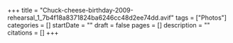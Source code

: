+++
title = "Chuck-cheese-birthday-2009-rehearsal_1_7b4f18a8371824ba6246cc48d2ee74dd.avif"
tags = ["Photos"]
categories = []
startDate = ""
draft = false
pages = []
description = ""
citations = []
+++
